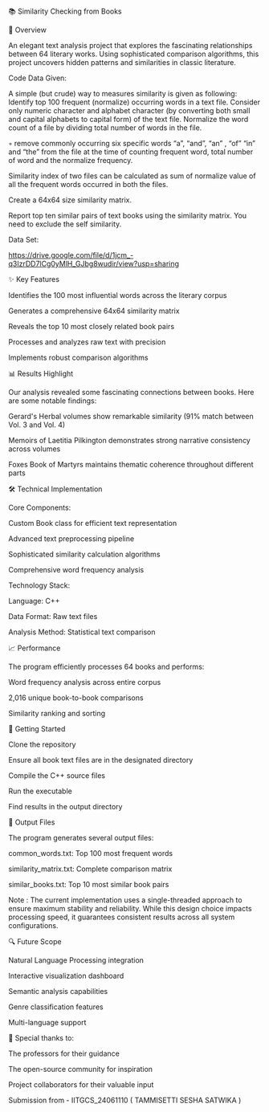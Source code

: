 📚 Similarity Checking from Books

🎯 Overview

An elegant text analysis project that explores the fascinating relationships between 64 literary works. Using sophisticated comparison algorithms, this project uncovers hidden patterns and similarities in classic literature.

Code Data Given:

A simple (but crude) way to measures similarity is given as following:
Identify top 100 frequent (normalize) occurring words in a text file. Consider only
numeric character and alphabet character (by converting both small and capital
alphabets to capital form) of the text file. Normalize the word count of a file by
dividing total number of words in the file.

◦ remove commonly occurring six specific words “a”, “and”, “an” , “of” “in” and
“the” from the file at the time of counting frequent word, total number of word
and the normalize frequency.

Similarity index of two files can be calculated as sum of normalize value of all the
frequent words occurred in both the files.

Create a 64x64 size similarity matrix.

Report top ten similar pairs of text books using the similarity matrix. You need to
exclude the self similarity.

Data Set:

https://drive.google.com/file/d/1jcm_-q3IzrDD7lCg0yMlH_GJbg8wudir/view?usp=sharing

✨ Key Features

Identifies the 100 most influential words across the literary corpus

Generates a comprehensive 64x64 similarity matrix

Reveals the top 10 most closely related book pairs

Processes and analyzes raw text with precision

Implements robust comparison algorithms

📊 Results Highlight

Our analysis revealed some fascinating connections between books. Here are some notable findings:

Gerard's Herbal volumes show remarkable similarity (91% match between Vol. 3 and Vol. 4)

Memoirs of Laetitia Pilkington demonstrates strong narrative consistency across volumes

Foxes Book of Martyrs maintains thematic coherence throughout different parts

🛠️ Technical Implementation

Core Components:

Custom Book class for efficient text representation

Advanced text preprocessing pipeline

Sophisticated similarity calculation algorithms

Comprehensive word frequency analysis

Technology Stack:

Language: C++

Data Format: Raw text files

Analysis Method: Statistical text comparison

📈 Performance

The program efficiently processes 64 books and performs:

Word frequency analysis across entire corpus

2,016 unique book-to-book comparisons

Similarity ranking and sorting

🚀 Getting Started

Clone the repository

Ensure all book text files are in the designated directory

Compile the C++ source files

Run the executable

Find results in the output directory

📝 Output Files

The program generates several output files:

common_words.txt: Top 100 most frequent words

similarity_matrix.txt: Complete comparison matrix

similar_books.txt: Top 10 most similar book pairs

Note :
The current implementation uses a single-threaded approach to ensure maximum stability and reliability. 
While this design choice impacts processing speed, it guarantees consistent results across all system configurations.

🔍 Future Scope

Natural Language Processing integration

Interactive visualization dashboard

Semantic analysis capabilities

Genre classification features

Multi-language support


🤝 Special thanks to:

The professors for their guidance

The open-source community for inspiration

Project collaborators for their valuable input

Submission from - IITGCS_24061110 ( TAMMISETTI SESHA SATWIKA )
